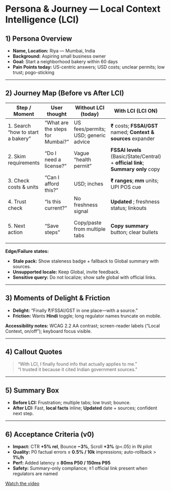 # Persona & Journey — Local Context Intelligence (LCI)

## 1) Persona Overview
- **Name, Location:** Riya — Mumbai, India  
- **Background:** Aspiring small business owner  
- **Goal:** Start a neighborhood bakery within 60 days  
- **Pain Points today:** US-centric answers; USD costs; unclear permits; low trust; pogo-sticking

---

## 2) Journey Map (Before vs After LCI)

| Step / Moment | User thought | **Without LCI** (today) | **With LCI** (LCI ON) | Metric & Target | Instrumentation |
|---|---|---|---|---|---|
| 1. Search “how to start a bakery” | “What are the steps for Mumbai?” | US fees/permits; USD; generic advice | **₹** costs; **FSSAI/GST** named; **Context & sources** expander | **CTR +5% rel** on answer actions | `ctr_click` |
| 2. Skim requirements | “Do I need a license?” | Vague “health permit” | **FSSAI levels** (Basic/State/Central) + **official link**; **Summary only** copy | **Bounce −3%** | `scroll_depth`, `pogo` |
| 3. Check costs & units | “Can I afford this?” | USD; inches | **₹ ranges**; **mm** units; UPI POS cue | **Time on answer +3%** | `scroll_depth` |
| 4. Trust check | “Is this current?” | No freshness signal | **Updated <date>**; freshness status; linkouts | **User flags <1%** | `report_issue`, `error_flag_rate` |
| 5. Next action | “Save steps” | Copy/paste from multiple tabs | **Copy summary** button; clear bullets | **Copy clicks +10%** (observed) | `copy_clicked` |

**Edge/Failure states:**  
- **Stale pack:** Show staleness badge + fallback to Global summary with sources.  
- **Unsupported locale:** Keep Global, invite feedback.  
- **Sensitive query:** Do not localize; show safe global with official links.

---

## 3) Moments of Delight & Friction
- **Delight:** “Finally ₹/FSSAI/GST in one place—with a source.”  
- **Friction:** Wants **Hindi** toggle; long regulator names truncate on mobile.

**Accessibility notes:** WCAG 2.2 AA contrast; screen-reader labels (“Local Context, on/off”); keyboard focus visible.

---

## 4) Callout Quotes
> “With LCI, I finally found info that actually applies to me.”  
> “I trusted it because it cited Indian government sources.”

---

## 5) Summary Box
- **Before LCI:** Frustration; multiple tabs; low trust; bounce.  
- **After LCI:** Fast, **local facts** inline; **Updated** date + sources; confident next step.

---

## 6) Acceptance Criteria (v0)
- **Impact:** CTR **+5% rel**, Bounce **−3%**, Scroll **+3%** (p<.05) in IN pilot  
- **Quality:** P0 factual errors ≤ **0.5% / 10k** impressions; auto-rollback > **1%/h**  
- **Perf:** Added latency ≤ **80ms P50 / 150ms P95**  
- **Safety:** Summary-only compliance; ≥1 official link present when regulators are named


[Watch the video](data/Riya_Mumbai.mp4)
